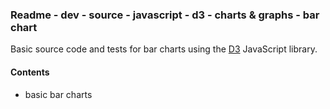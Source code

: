 ### Readme - dev - source - javascript - d3 - charts & graphs - bar chart

Basic source code and tests for bar charts using the [D3](http://d3js.org) JavaScript library.

#### Contents
* basic bar charts
